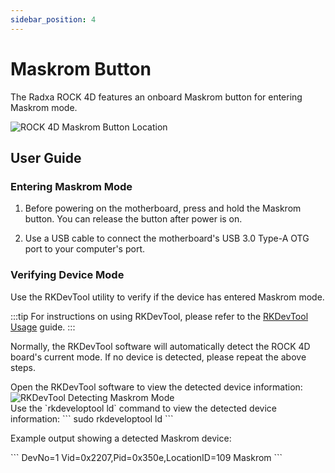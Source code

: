 ```yaml
---
sidebar_position: 4
---
```


# Maskrom Button

The Radxa ROCK 4D features an onboard Maskrom button for entering Maskrom mode.

<div style={{textAlign: 'center'}}>
  <img src="/en/img/rock4/4d/rock4d-maskrom.webp" style={{width: '100%', maxWidth: '1200px'}} alt="ROCK 4D Maskrom Button Location" />
</div>

## User Guide

### Entering Maskrom Mode

1. Before powering on the motherboard, press and hold the Maskrom button. You can release the button after power is on.

2. Use a USB cable to connect the motherboard's USB 3.0 Type-A OTG port to your computer's port.

### Verifying Device Mode

Use the RKDevTool utility to verify if the device has entered Maskrom mode.

:::tip
For instructions on using RKDevTool, please refer to the [RKDevTool Usage](../low-level-dev/tool_rkdevtool) guide.
:::

Normally, the RKDevTool software will automatically detect the ROCK 4D board's current mode. If no device is detected, please repeat the above steps.

<Tabs queryString="maskrom-display">

<TabItem value="Windows">
Open the RKDevTool software to view the detected device information:
<div style={{textAlign: 'center'}}>
<img src="/en/img/rock4/4d/maskrom-mode.webp" style={{width: '100%', maxWidth: '1200px'}} alt="RKDevTool Detecting Maskrom Mode" />
</div>

</TabItem>

<TabItem value="Linux/MacOS">
Use the `rkdeveloptool ld` command to view the detected device information:
<NewCodeBlock tip="Linux/MacOS-Host$" type="host">
```
sudo rkdeveloptool ld
```
</NewCodeBlock>

Example output showing a detected Maskrom device:

<NewCodeBlock tip="Linux/MacOS-Host$" type="host">
```
DevNo=1	Vid=0x2207,Pid=0x350e,LocationID=109 Maskrom
```
</NewCodeBlock>

</TabItem>

</Tabs>
